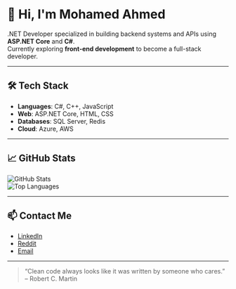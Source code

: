 # 👋 Hi, I'm Mohamed Ahmed

.NET Developer specialized in building backend systems and APIs using **ASP.NET Core** and **C#**.  
Currently exploring **front-end development** to become a full-stack developer.

---

## 🛠️ Tech Stack

- **Languages**: C#, C++, JavaScript  
- **Web**: ASP.NET Core, HTML, CSS  
- **Databases**: SQL Server, Redis  
- **Cloud**: Azure, AWS

---

## 📈 GitHub Stats

![GitHub Stats](https://github-readme-stats.vercel.app/api?username=mohamedahmed11233&theme=default&show_icons=true&hide_border=true)  
![Top Languages](https://github-readme-stats.vercel.app/api/top-langs/?username=mohamedahmed11233&layout=compact&theme=default&hide_border=true)

---

## 📫 Contact Me

- [LinkedIn](https://linkedin.com/in/mohamed-ahmed-5a9b9a229)  
- [Reddit](https://reddit.com/user/Educational-Bad5766)  
- [Email](mailto:ma5395822@gmail.com)

---

> “Clean code always looks like it was written by someone who cares.” – Robert C. Martin
